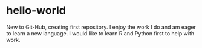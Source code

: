 # hello-world
New to Git-Hub, creating first repository. I enjoy the work I do and am eager to learn a new language. I would like to learn R and Python first to help with work. 
